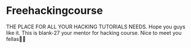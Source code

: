 # Freehackingcourse
THE PLACE FOR ALL YOUR HACKING TUTORIALS NEEDS.
Hope you guys like it.
This is blank-27 your mentor for hacking course.
Nice to meet you fellas🙌🙌
